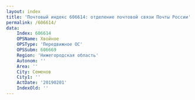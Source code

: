 ```yaml
---
layout: index
title: 'Почтовый индекс 606614: отделение почтовой связи Почты России'
permalink: /606614/
data:
    Index: 606614
    OPSName: Хвойное
    OPSType: 'Передвижное ОС'
    OPSSubm: 606669
    Region: 'Нижегородская область'
    Autonom: ''
    Area: ''
    City: Семенов
    City1: ''
    ActDate: '20190201'
    IndexOld: ''
---
```

